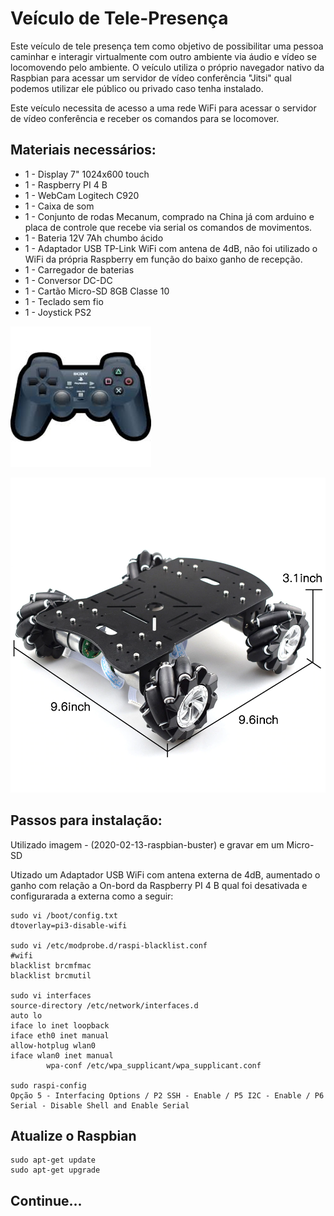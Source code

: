 # Veículo de Tele-Presença

Este veículo de tele presença tem como objetivo de possibilitar uma pessoa caminhar e interagir virtualmente com outro ambiente via áudio e vídeo se locomovendo pelo ambiente. O veículo utiliza o próprio navegador nativo da Raspbian para acessar um servidor de vídeo conferência "Jitsi" qual podemos utilizar ele público ou privado caso tenha instalado.

Este veículo necessita de acesso a uma rede WiFi para acessar o servidor de vídeo conferência e receber os comandos para se locomover.

## Materiais necessários:

- 1 - Display 7" 1024x600 touch
- 1 - Raspberry PI 4 B
- 1 - WebCam Logitech C920
- 1 - Caixa de som
- 1 - Conjunto de rodas Mecanum, comprado na China já com arduino e placa de controle que recebe via serial os comandos de movimentos.
- 1 - Bateria 12V 7Ah chumbo ácido
- 1 - Adaptador USB TP-Link WiFi com antena de 4dB, não foi utilizado o WiFi da própria Raspberry em função do baixo ganho de recepção.
- 1 - Carregador de baterias
- 1 - Conversor DC-DC
- 1 - Cartão Micro-SD 8GB Classe 10
- 1 - Teclado sem fio
- 1 - Joystick PS2 

![Screenshot](control.png)


![Screenshot](chassi.png)

## Passos para instalação:

Utilizado imagem - (2020-02-13-raspbian-buster) e gravar em um Micro-SD

Utizado um Adaptador USB WiFi com antena externa de 4dB, aumentado o ganho com relação a On-bord da Raspberry PI 4 B qual foi desativada e configurarada a externa como a seguir:

```
sudo vi /boot/config.txt
dtoverlay=pi3-disable-wifi

sudo vi /etc/modprobe.d/raspi-blacklist.conf
#wifi
blacklist brcmfmac
blacklist brcmutil

sudo vi interfaces
source-directory /etc/network/interfaces.d
auto lo
iface lo inet loopback
iface eth0 inet manual
allow-hotplug wlan0
iface wlan0 inet manual
        wpa-conf /etc/wpa_supplicant/wpa_supplicant.conf

sudo raspi-config
Opção 5 - Interfacing Options / P2 SSH - Enable / P5 I2C - Enable / P6 Serial - Disable Shell and Enable Serial
```

## Atualize o Raspbian
```
sudo apt-get update
sudo apt-get upgrade
```

## Continue...



